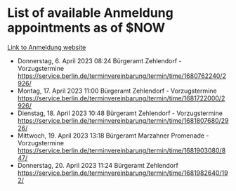 # List of available Anmeldung appointments as of $NOW
[Link to Anmeldung website](https://service.berlin.de/terminvereinbarung/termin/tag.php?termin=1&anliegen[]=120686&dienstleisterlist=122210,122217,327316,122219,327312,122227,327314,122231,327346,122243,327348,122254,122252,329742,122260,329745,122262,329748,122271,327278,122273,327274,122277,327276,330436,122280,327294,122282,327290,122284,327292,122291,327270,122285,327266,122286,327264,122296,327268,150230,329760,122297,327286,122294,327284,122312,329763,122314,329775,122304,327330,122311,327334,122309,327332,317869,122281,327352,122279,329772,122283,122276,327324,122274,327326,122267,329766,122246,327318,122251,327320,122257,327322,122208,327298,122226,327300&herkunft=http%3A%2F%2Fservice.berlin.de%2Fdienstleistung%2F120686%2F)
- Donnerstag, 6. April 2023 08:24 Bürgeramt Zehlendorf - Vorzugstermine https://service.berlin.de/terminvereinbarung/termin/time/1680762240/2926/
- Montag, 17. April 2023 11:00 Bürgeramt Zehlendorf - Vorzugstermine https://service.berlin.de/terminvereinbarung/termin/time/1681722000/2926/
- Dienstag, 18. April 2023 10:48 Bürgeramt Zehlendorf - Vorzugstermine https://service.berlin.de/terminvereinbarung/termin/time/1681807680/2926/
- Mittwoch, 19. April 2023 13:18 Bürgeramt Marzahner Promenade - Vorzugstermine https://service.berlin.de/terminvereinbarung/termin/time/1681903080/847/
- Donnerstag, 20. April 2023 11:24 Bürgeramt Zehlendorf https://service.berlin.de/terminvereinbarung/termin/time/1681982640/192/
